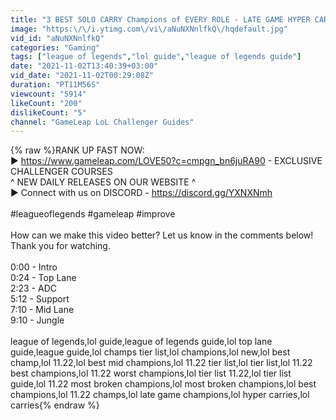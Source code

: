 ```yaml
---
title: "3 BEST SOLO CARRY Champions of EVERY ROLE - LATE GAME HYPER CARRIES for 11.22 - LoL Guide"
image: "https:\/\/i.ytimg.com\/vi\/aNuNXNnlfkQ\/hqdefault.jpg"
vid_id: "aNuNXNnlfkQ"
categories: "Gaming"
tags: ["league of legends","lol guide","league of legends guide"]
date: "2021-11-02T13:40:39+03:00"
vid_date: "2021-11-02T00:29:08Z"
duration: "PT11M56S"
viewcount: "5914"
likeCount: "200"
dislikeCount: "5"
channel: "GameLeap LoL Challenger Guides"
---
```

{% raw %}RANK UP FAST NOW:<br />►  <a rel="nofollow" target="blank" href="https://www.gameleap.com/LOVE50?c=cmpgn_bn6juRA90">https://www.gameleap.com/LOVE50?c=cmpgn_bn6juRA90</a> - EXCLUSIVE CHALLENGER COURSES<br />^ NEW DAILY RELEASES ON OUR WEBSITE ^<br />► Connect with us on DISCORD - <a rel="nofollow" target="blank" href="https://discord.gg/YXNXNmh">https://discord.gg/YXNXNmh</a><br /><br />#leagueoflegends #gameleap #improve<br /><br />How can we make this video better? Let us know in the comments below! Thank you for watching.<br /><br />0:00 - Intro<br />0:24 - Top Lane<br />2:23 - ADC<br />5:12 - Support<br />7:10 - Mid Lane<br />9:10 - Jungle<br /><br />league of legends,lol guide,league of legends guide,lol top lane guide,league guide,lol champs tier list,lol champions,lol new,lol best champ,lol 11.22,lol best mid champions,lol 11.22 tier list,lol tier list,lol 11.22 best champions,lol 11.22 worst champions,lol tier list 11.22,lol tier list guide,lol 11.22 most broken champions,lol most broken champions,lol best champions,lol 11.22 champs,lol late game champions,lol hyper carries,lol carries{% endraw %}
